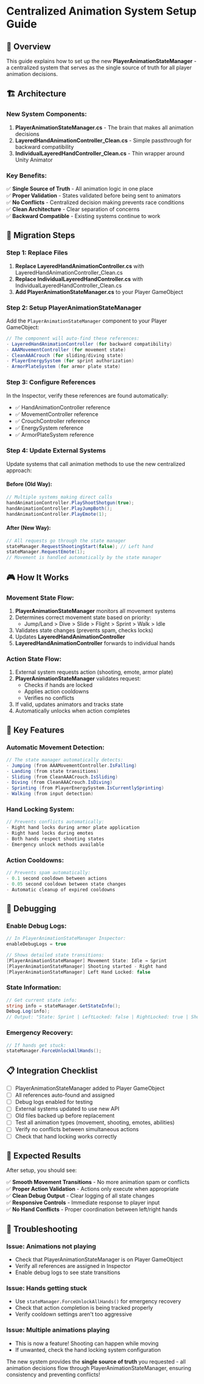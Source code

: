 # Centralized Animation System Setup Guide

## 🎯 Overview

This guide explains how to set up the new **PlayerAnimationStateManager** - a centralized system that serves as the single source of truth for all player animation decisions.

## 🏗️ Architecture

### New System Components:

1. **PlayerAnimationStateManager.cs** - The brain that makes all animation decisions
2. **LayeredHandAnimationController_Clean.cs** - Simple passthrough for backward compatibility  
3. **IndividualLayeredHandController_Clean.cs** - Thin wrapper around Unity Animator

### Key Benefits:

✅ **Single Source of Truth** - All animation logic in one place  
✅ **Proper Validation** - States validated before being sent to animators  
✅ **No Conflicts** - Centralized decision making prevents race conditions  
✅ **Clean Architecture** - Clear separation of concerns  
✅ **Backward Compatible** - Existing systems continue to work  

## 🔄 Migration Steps

### Step 1: Replace Files

1. **Replace LayeredHandAnimationController.cs** with LayeredHandAnimationController_Clean.cs
2. **Replace IndividualLayeredHandController.cs** with IndividualLayeredHandController_Clean.cs
3. **Add PlayerAnimationStateManager.cs** to your Player GameObject

### Step 2: Setup PlayerAnimationStateManager

Add the `PlayerAnimationStateManager` component to your Player GameObject:

```csharp
// The component will auto-find these references:
- LayeredHandAnimationController (for backward compatibility)
- AAAMovementController (for movement state)
- CleanAAACrouch (for sliding/diving state)  
- PlayerEnergySystem (for sprint authorization)
- ArmorPlateSystem (for armor plate state)
```

### Step 3: Configure References

In the Inspector, verify these references are found automatically:
- ✅ HandAnimationController reference
- ✅ MovementController reference  
- ✅ CrouchController reference
- ✅ EnergySystem reference
- ✅ ArmorPlateSystem reference

### Step 4: Update External Systems

Update systems that call animation methods to use the new centralized approach:

#### Before (Old Way):
```csharp
// Multiple systems making direct calls
handAnimationController.PlayShootShotgun(true);
handAnimationController.PlayJumpBoth();
handAnimationController.PlayEmote(1);
```

#### After (New Way):
```csharp
// All requests go through the state manager
stateManager.RequestShootingStart(false); // Left hand
stateManager.RequestEmote(1);
// Movement is handled automatically by the state manager
```

## 🎮 How It Works

### Movement State Flow:
1. **PlayerAnimationStateManager** monitors all movement systems
2. Determines correct movement state based on priority:
   - Jump/Land > Dive > Slide > Flight > Sprint > Walk > Idle
3. Validates state changes (prevents spam, checks locks)
4. Updates **LayeredHandAnimationController** 
5. **LayeredHandAnimationController** forwards to individual hands

### Action State Flow:
1. External system requests action (shooting, emote, armor plate)
2. **PlayerAnimationStateManager** validates request:
   - Checks if hands are locked
   - Applies action cooldowns
   - Verifies no conflicts
3. If valid, updates animators and tracks state
4. Automatically unlocks when action completes

## 🔧 Key Features

### Automatic Movement Detection:
```csharp
// The state manager automatically detects:
- Jumping (from AAAMovementController.IsFalling)
- Landing (from state transitions)
- Sliding (from CleanAAACrouch.IsSliding)  
- Diving (from CleanAAACrouch.IsDiving)
- Sprinting (from PlayerEnergySystem.IsCurrentlySprinting)
- Walking (from input detection)
```

### Hand Locking System:
```csharp
// Prevents conflicts automatically:
- Right hand locks during armor plate application
- Right hand locks during emotes
- Both hands respect shooting states
- Emergency unlock methods available
```

### Action Cooldowns:
```csharp
// Prevents spam automatically:
- 0.1 second cooldown between actions
- 0.05 second cooldown between state changes
- Automatic cleanup of expired cooldowns
```

## 🐛 Debugging

### Enable Debug Logs:
```csharp
// In PlayerAnimationStateManager Inspector:
enableDebugLogs = true

// Shows detailed state transitions:
[PlayerAnimationStateManager] Movement State: Idle → Sprint
[PlayerAnimationStateManager] Shooting started - Right hand
[PlayerAnimationStateManager] Left Hand Locked: false
```

### State Information:
```csharp
// Get current state info:
string info = stateManager.GetStateInfo();
Debug.Log(info);
// Output: "State: Sprint | LeftLocked: false | RightLocked: true | Shooting: false | Beaming: false | Emoting: true | ArmorPlate: false"
```

### Emergency Recovery:
```csharp
// If hands get stuck:
stateManager.ForceUnlockAllHands();
```

## 📋 Integration Checklist

- [ ] PlayerAnimationStateManager added to Player GameObject
- [ ] All references auto-found and assigned
- [ ] Debug logs enabled for testing
- [ ] External systems updated to use new API
- [ ] Old files backed up before replacement
- [ ] Test all animation types (movement, shooting, emotes, abilities)
- [ ] Verify no conflicts between simultaneous actions
- [ ] Check that hand locking works correctly

## 🎯 Expected Results

After setup, you should see:

✅ **Smooth Movement Transitions** - No more animation spam or conflicts  
✅ **Proper Action Validation** - Actions only execute when appropriate  
✅ **Clean Debug Output** - Clear logging of all state changes  
✅ **Responsive Controls** - Immediate response to player input  
✅ **No Hand Conflicts** - Proper coordination between left/right hands  

## 🚨 Troubleshooting

### Issue: Animations not playing
- Check that PlayerAnimationStateManager is on Player GameObject
- Verify all references are assigned in Inspector
- Enable debug logs to see state transitions

### Issue: Hands getting stuck
- Use `stateManager.ForceUnlockAllHands()` for emergency recovery
- Check that action completion is being tracked properly
- Verify cooldown settings aren't too aggressive

### Issue: Multiple animations playing
- This is now a feature! Shooting can happen while moving
- If unwanted, check the hand locking system configuration

The new system provides the **single source of truth** you requested - all animation decisions flow through PlayerAnimationStateManager, ensuring consistency and preventing conflicts!
